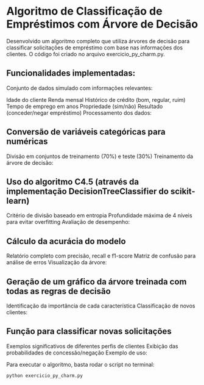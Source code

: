 # Algoritmo de Classificação de Empréstimos com Árvore de Decisão

Desenvolvido um algoritmo completo que utiliza árvores de decisão para classificar solicitações de empréstimo com base nas informações dos clientes. O código foi criado no arquivo exercicio_py_charm.py.

## Funcionalidades implementadas:

Conjunto de dados simulado com informações relevantes:

Idade do cliente
Renda mensal
Histórico de crédito (bom, regular, ruim)
Tempo de emprego em anos
Propriedade (sim/não)
Resultado (conceder/negar empréstimo)
Processamento dos dados:

## Conversão de variáveis categóricas para numéricas

Divisão em conjuntos de treinamento (70%) e teste (30%)
Treinamento da árvore de decisão:

## Uso do algoritmo C4.5 (através da implementação DecisionTreeClassifier do scikit-learn)

Critério de divisão baseado em entropia
Profundidade máxima de 4 níveis para evitar overfitting
Avaliação de desempenho:

## Cálculo da acurácia do modelo
Relatório completo com precisão, recall e f1-score
Matriz de confusão para análise de erros
Visualização da árvore:

## Geração de um gráfico da árvore treinada com todas as regras de decisão
Identificação da importância de cada característica
Classificação de novos clientes:

## Função para classificar novas solicitações
Exemplos significativos de diferentes perfis de clientes
Exibição das probabilidades de concessão/negação
Exemplo de uso:


Para executar o algoritmo, basta rodar o script no terminal:

```bash
python exercicio_py_charm.py
